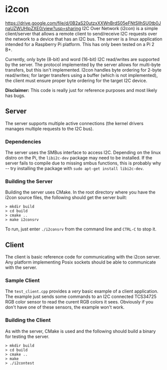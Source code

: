# i2con
https://drive.google.com/file/d/0B2aS20utzxXXWnBrdS05eFNtSllhSU0tb0JnaUZWUHlpZXE0/view?usp=sharing
I2C Over Network (i2con) is a simple client/server that allows a remote client to send/receive I2C 
requests over the network to a device that has an I2C bus.  The server is a linux application 
intended for a Raspberry Pi platform.  This has only been tested on a Pi 2 B+.

Currently, only byte (8-bit) and word (16-bit) I2C read/writes are supported by the server.  The
protocol implemented by the server allows for multi-byte transfers, but this isn't implemented. 
I2con handles byte ordering for 2-byte read/writes; for larger transfers using a buffer (which is 
not implemented), the client must ensure proper byte ordering for the target I2C device.

**Disclaimer:** This code is really just for reference purposes and most likely has bugs.  

## Server
The server supports multiple active connections (the kernel drivers manages multiple requests to the
I2C bus).  

### Dependencies
The server uses the SMBus interface to access I2C.  Depending on the linux distro on the Pi, the 
`libi2c-dev` package may need to be installed.  If the server fails to compile due to missing smbus
functions, this is probably why -- try installing the package with `sudo apt-get install libi2c-dev`.

### Building the Server
Building the server uses CMake.  In the root directory where you have the i2con source files, the
following should get the server built:

```
> mkdir build
> cd build
> cmake ..
> make i2consrv
```

To run, just enter `./i2consrv` from the command line and `CTRL-C` to stop it.

## Client
The client is basic reference code for communicating with the i2con server.  Any platform implementing
Posix sockets should be able to communicate with the server.

### Sample Client
The `test_client.cpp` provides a _very_ basic example of a client application.  The
example just sends some commands to an I2C connected TCS34725 RGB color sensor to read
the curent RGB colors it sees.  Obviously if you don't have one of these sensors, the
example won't work.

### Building the Client
As with the server, CMake is used and the following should build a binary for testing the server.

```
> mkdir build
> cd build
> cmake ..
> make
> ./i2contest
```
